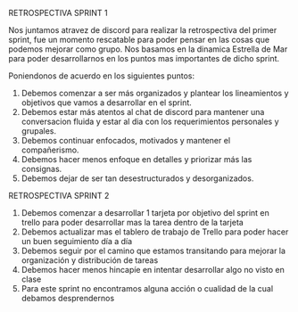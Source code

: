 RETROSPECTIVA SPRINT 1


Nos juntamos atravez de discord para realizar la retrospectiva del primer sprint, fue un momento rescatable para poder pensar en las cosas que podemos mejorar como grupo.
Nos basamos en la dinamica Estrella de Mar para poder desarrollarnos en los puntos mas importantes de dicho sprint. 

   Poniendonos de acuerdo en los siguientes puntos:

1. Debemos comenzar a ser más organizados y plantear los lineamientos y objetivos que vamos a desarrollar en el sprint.
2. Debemos estar más atentos al chat de discord para mantener una conversacion fluida y estar al dia con los requerimientos personales y grupales.
3. Debemos continuar enfocados, motivados y mantener el compañerismo. 
4. Debemos hacer menos enfoque en detalles y priorizar más las consignas.
5. Debemos dejar de ser tan desestructurados y desorganizados.

RETROSPECTIVA SPRINT 2
1. Debemos comenzar a desarrollar 1 tarjeta por objetivo del sprint en trello para poder desarrollar mas la tarea dentro de la tarjeta
2. Debemos actualizar mas el tablero de trabajo de Trello para poder hacer un buen seguimiento día a día
3. Debemos seguir por el camino que estamos transitando para mejorar la organización y distribución de tareas
4. Debemos hacer menos hincapíe en intentar desarrollar algo no visto en clase
5. Para este sprint no encontramos alguna acción o cualidad de la cual debamos desprendernos